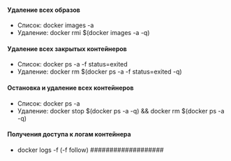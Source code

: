 #### Удаление всех образов
- Список: docker images -a
- Удаление: docker rmi $(docker images -a -q)

#### Удаление всех закрытых контейнеров
- Список: docker ps -a -f status=exited
- Удаление: docker rm $(docker ps -a -f status=exited -q)

#### Остановка и удаление всех контейнеров
- Список: docker ps -a
- Удаление:
  docker stop $(docker ps -a -q) && docker rm $(docker ps -a -q)

#### Получения доступа к логам контейнера
- docker logs -f   (-f follow)
###################
